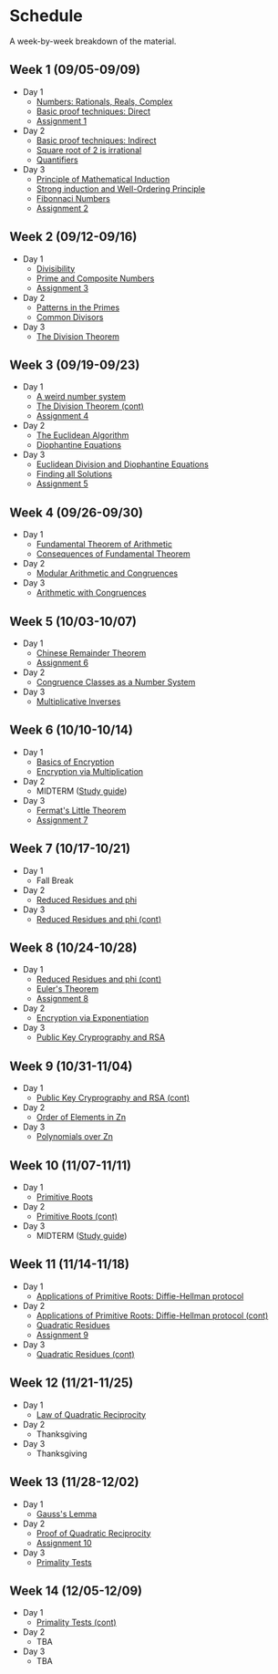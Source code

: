 # Schedule

A week-by-week breakdown of the material.

## Week  1 (09/05-09/09)

- Day 1
    - [Numbers: Rationals, Reals, Complex](notes/numbers_intro.md)
    - [Basic proof techniques: Direct](notes/proofs_basic.md)
    - [Assignment 1](assignments/1.md)
- Day 2
    - [Basic proof techniques: Indirect](notes/proofs_basic.md)
    - [Square root of 2 is irrational](notes/irrationality_of_sqrt2.md)
    - [Quantifiers](notes/proofs_quantifiers.md)
- Day 3
    - [Principle of Mathematical Induction](notes/proofs_induction.md)
    - [Strong induction and Well-Ordering Principle](notes/proofs_induction_other.md)
    - [Fibonnaci Numbers](notes/numbers_fibonacci.md)
    - [Assignment 2](assignments/2.md)

## Week  2 (09/12-09/16)

- Day 1
    - [Divisibility](notes/numbers_divisibility.md)
    - [Prime and Composite Numbers](notes/primes_intro.md)
    - [Assignment 3](assignments/3.md)
- Day 2
    - [Patterns in the Primes](notes/primes_patterns.md)
    - [Common Divisors](notes/numbers_gcd.md)
- Day 3
    - [The Division Theorem](notes/numbers_division_theorem.md)

## Week  3 (09/19-09/23)

- Day 1
    - [A weird number system](notes/weird_number_system.md)
    - [The Division Theorem (cont)](notes/numbers_division_theorem.md)
    - [Assignment 4](assignments/4.md)
- Day 2
    - [The Euclidean Algorithm](notes/numbers_euclidean_algorithm.md)
    - [Diophantine Equations](notes/equations_diophantine_intro.md)
- Day 3
    - [Euclidean Division and Diophantine Equations](notes/equations_diophantine_and_euclidean.md)
    - [Finding all Solutions](notes/equations_diophantine_all_solutions.md)
    - [Assignment 5](assignments/5.md)

## Week  4 (09/26-09/30)

- Day 1
    - [Fundamental Theorem of Arithmetic](notes/numbers_fundamental_theorem.md)
    - [Consequences of Fundamental Theorem](notes/numbers_fta_consequences.md)
- Day 2
    - [Modular Arithmetic and Congruences](notes/congruence_intro.md)
- Day 3
    - [Arithmetic with Congruences](notes/congruence_arithmetic.md)

## Week  5 (10/03-10/07)

- Day 1
    - [Chinese Remainder Theorem](notes/congruence_chinese_remainder.md)
    - [Assignment 6](assignments/6.md)
- Day 2
    - [Congruence Classes as a Number System](notes/congruence_system.md)
- Day 3
    - [Multiplicative Inverses](notes/congruence_multiplicative_inverses.md)

## Week  6 (10/10-10/14)

- Day 1
    - [Basics of Encryption](notes/encryption_basic.md)
    - [Encryption via Multiplication](notes/encryption_mult.md)
- Day 2
    - MIDTERM ([Study guide](notes/studyGuide1.md))
- Day 3
    - [Fermat's Little Theorem](notes/congruence_fermats.md)
    - [Assignment 7](assignments/7.md)

## Week  7 (10/17-10/21)

- Day 1
    - Fall Break
- Day 2
    - [Reduced Residues and phi](notes/residues_basic.md)
- Day 3
    - [Reduced Residues and phi (cont)](notes/residues_basic.md)

## Week  8 (10/24-10/28)

- Day 1
    - [Reduced Residues and phi (cont)](notes/residues_basic.md)
    - [Euler's Theorem](notes/residues_eulers_theorem.md)
    - [Assignment 8](assignments/8.md)
- Day 2
    - [Encryption via Exponentiation](notes/encryption_exponentiation.md)
- Day 3
    - [Public Key Cryprography and RSA](notes/encryption_rsa.md)

## Week  9 (10/31-11/04)

- Day 1
    - [Public Key Cryprography and RSA (cont)](notes/encryption_rsa.md)
- Day 2
    - [Order of Elements in Zn](notes/residues_order.md)
- Day 3
    - [Polynomials over Zn](notes/residues_polynomials.md)

## Week 10 (11/07-11/11)

- Day 1
    - [Primitive Roots](notes/residues_primitive_roots.md)
- Day 2
    - [Primitive Roots (cont)](notes/residues_primitive_roots.md)
- Day 3
    - MIDTERM ([Study guide](notes/studyGuide2.md))

## Week 11 (11/14-11/18)

- Day 1
    - [Applications of Primitive Roots: Diffie-Hellman protocol](notes/encryption_diffie_hellman.md)
- Day 2
    - [Applications of Primitive Roots: Diffie-Hellman protocol (cont)](notes/encryption_diffie_hellman.md)
    - [Quadratic Residues](notes/residues_quadratic.md)
    - [Assignment 9](assignments/9.md)
- Day 3
    - [Quadratic Residues (cont)](notes/residues_quadratic.md)

## Week 12 (11/21-11/25)

- Day 1
    - [Law of Quadratic Reciprocity](notes/residues_reciprocity.md)
- Day 2
    - Thanksgiving
- Day 3
    - Thanksgiving

## Week 13 (11/28-12/02)

- Day 1
    - [Gauss's Lemma](notes/residues_reciprocity.md)
- Day 2
    - [Proof of Quadratic Reciprocity](notes/residues_reciprocity_proof.md)
    - [Assignment 10](assignments/10.md)
- Day 3
    - [Primality Tests](notes/primes_testing.md)

## Week 14 (12/05-12/09)

- Day 1
    - [Primality Tests (cont)](notes/primes_testing.md)
- Day 2
    - TBA
- Day 3
    - TBA

